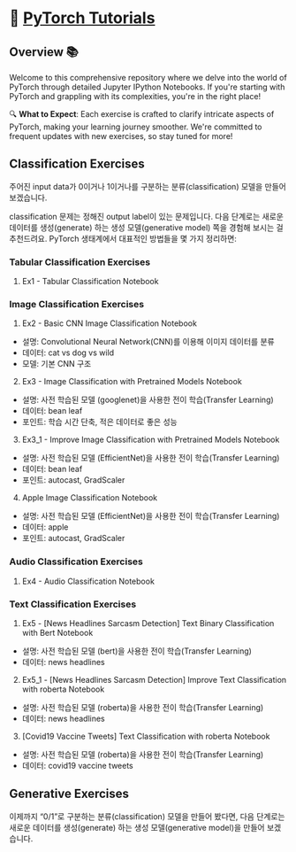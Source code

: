 # 🌟 [PyTorch Tutorials](https://www.youtube.com/watch?v=E0bwEAWmVEM&list=PLg8KC9DusHl_fxr5tZgwvoHE5SbPnKm_q&index=4)

## Overview 📚

Welcome to this comprehensive repository where we delve into the world of PyTorch through detailed Jupyter IPython Notebooks. If you're starting with PyTorch and grappling with its complexities, you're in the right place!

🔍 **What to Expect**: Each exercise is crafted to clarify intricate aspects of PyTorch, making your learning journey smoother. We're committed to frequent updates with new exercises, so stay tuned for more!

## Classification Exercises

주어진 input data가 0이거나 1이거나를 구분하는 분류(classification) 모델을 만들어보겠습니다.

classification 문제는 정해진 output label이 있는 문제입니다. 
 다음 단계로는 새로운 데이터를 생성(generate) 하는 생성 모델(generative model) 쪽을 경험해 보시는 걸 추천드려요. PyTorch 생태계에서 대표적인 방법들을 몇 가지 정리하면:

### Tabular Classification Exercises

1. Ex1 - Tabular Classification Notebook

### Image Classification Exercises

1. Ex2 - Basic CNN Image Classification Notebook
  - 설명: Convolutional Neural Network(CNN)를 이용해 이미지 데이터를 분류
  - 데이터: cat vs dog vs wild
  - 모델: 기본 CNN 구조
2. Ex3 - Image Classification with Pretrained Models Notebook
  - 설명: 사전 학습된 모델 (googlenet)을 사용한 전이 학습(Transfer Learning)
  - 데이터: bean leaf
  - 포인트: 학습 시간 단축, 적은 데이터로 좋은 성능
3. Ex3_1 - Improve Image Classification with Pretrained Models Notebook
  - 설명: 사전 학습된 모델 (EfficientNet)을 사용한 전이 학습(Transfer Learning)
  - 데이터: bean leaf
  - 포인트: autocast, GradScaler
4. Apple Image Classification Notebook
  - 설명: 사전 학습된 모델 (EfficientNet)을 사용한 전이 학습(Transfer Learning)
  - 데이터: apple
  - 포인트: autocast, GradScaler

### Audio Classification Exercises

1. Ex4 - Audio Classification Notebook

### Text Classification Exercises

1. Ex5 - [News Headlines Sarcasm Detection] Text Binary Classification with Bert Notebook
  - 설명: 사전 학습된 모델 (bert)을 사용한 전이 학습(Transfer Learning)
  - 데이터: news headlines
2. Ex5_1 - [News Headlines Sarcasm Detection] Improve Text Classification with roberta Notebook
  - 설명: 사전 학습된 모델 (roberta)을 사용한 전이 학습(Transfer Learning)
  - 데이터: news headlines
3. [Covid19 Vaccine Tweets] Text Classification with roberta Notebook
  - 설명: 사전 학습된 모델 (roberta)을 사용한 전이 학습(Transfer Learning)
  - 데이터: covid19 vaccine tweets

## Generative Exercises


이제까지 “0/1”로 구분하는 분류(classification) 모델을 만들어 봤다면, 다음 단계로는 새로운 데이터를 생성(generate) 하는 생성 모델(generative model)을 만들어 보겠습니다.


